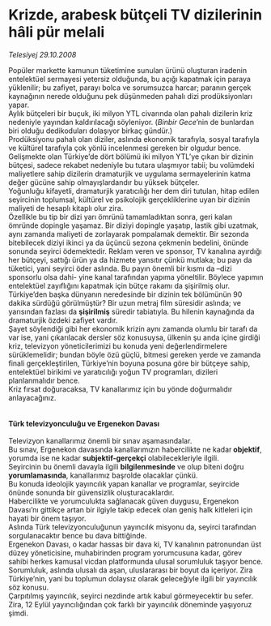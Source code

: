 # Krizde, arabesk bütçeli TV dizilerinin hâli pür melali

*Telesiyej 29.10.2008*

<div class="taraf_structure_2col_1zq">
<div class="margen_n">



 <p></p><p>Popüler markette kamunun tüketimine sunulan ürünü oluşturan iradenin entelektüel sermayesi yetersiz olduğunda, bu açığı kapatmak için paraya yüklenilir; bu zafiyet, parayı bolca ve sorumsuzca harcar; paranın gerçek kaynağının nerede olduğunu pek düşünmeden pahalı dizi prodüksiyonları yapar.<br/>Aylık bütçeleri bir buçuk, iki milyon YTL civarında olan pahalı dizilerin kriz nedeniyle yayından kaldırılacağı söyleniyor. (<i>Binbir Gece</i>’nin de bunlardan biri olduğu dedikoduları dolaşıyor birkaç gündür.)<br/>Prodüksiyonu pahalı olan diziler, aslında ekonomik tarafıyla, sosyal tarafıyla ve kültürel tarafıyla çok yönlü incelenmesi gereken bir olgudur bence.<br/>Gelişmekte olan Türkiye’de dört bölümü iki milyon YTL’ye çıkan bir dizinin bütçesi, sadece rekabet nedeniyle bu tutara ulaşmıyor tabii; bu volümdeki maliyetlere sahip dizilerin dramaturjik ve uygulama sermayelerinin katma değer gücüne sahip olmayışlardandır bu yüksek bütçeler.<br/>Yoğunluğu kifayetli, dramaturjik yaratıcılığı her dem diri tutulan, hitap edilen seyircinin toplumsal, kültürel ve psikolojik gerçekliklerine uyan bir dizinin maliyeti de hesaplı kitaplı olur zira.<br/>Özellikle bu tip bir dizi yarı ömrünü tamamladıktan sonra, geri kalan ömründe dopingle yaşamaz. Bir diziyi dopingle yaşatıp, lastik gibi uzatmak, aynı zamanda maliyeti de zorlayarak pompalamak demektir. Bir sezonda bitebilecek diziyi ikinci ya da üçüncü sezona çekmenin bedelini, önünde sonunda seyirci ödemektedir. Reklam veren ve sponsor, TV kanalına ayırdığı her bütçeyi, sattığı ürün ya da hizmete yansıtır çünkü mutlaka; bu payı da tüketici, yani seyirci öder aslında. Bu payın önemli bir kısmı da –dizi sponsorlu olsa dahi- yine kanal tarafından yapıma yöneltilir. Böylece yapımın entelektüel zayıflığını kapatmak için bütçe rakamı da şişirilmiş olur.<br/>Türkiye’den başka dünyanın neredesinde bir dizinin tek bölümünün 90 dakika sürdüğü görülmüştür? Bir uzun metraj film süresidir aslında; ve yarısından fazlası da <b>şişirilmiş</b> süredir tabiatıyla. Bu hilenin kaynağında da dramaturjik özdeki zafiyet vardır.<br/>Şayet söylendiği gibi her ekonomik krizin aynı zamanda olumlu bir tarafı da var ise, yani çıkarılacak dersler söz konusuysa, ülkenin şu anda içine girdiği kriz, televizyon yöneticilerimizi bu konuda yeni değerlendirmelere sürüklemelidir; bundan böyle özü güçlü, bitmesi gereken yerde ve zamanda finali gerçekleştirilen, Türkiye’nin boyuna posuna göre bir bütçeye sahip, entelektüel birikimi ve yaratıcılığı yoğun TV programları, dizileri planlanmalıdır bence.<br/>Kriz fırsat doğuracaksa, TV kanallarımız için bu yönde doğurmalıdır anlayacağınız.<br/><br/><br/><b>Türk televizyonculuğu ve Ergenekon Davası<br/><br/></b>Televizyon kanallarımız önemli bir sınav aşamasındalar. <br/>Bu sınav, Ergenekon davasında kanallarımızın habercilikte ne kadar<b> objektif</b>, yorumda ise ne kadar <b>subjektif-gerçekçi</b> olabilecekleriyle ilgili.<br/>Seyircinin bu önemli davayla ilgili <b>bilgilenmesinde</b> ve olup biteni doğru <b>yorumlamasında</b>, kanallarımız başrolde olacaklar çünkü.<br/>Bu konuda ideolojik yayıncılık yapan kanallar ve programlar, seyircide önünde sonunda bir güvensizlik oluşturacaklardır. <br/>Habercilikte ve yorumculukta sağlanacak güven duygusu, Ergenekon Davası’nı gittikçe artan bir ilgiyle takip edecek olan geniş halk kitleleri için hayati bir önem taşıyor. <br/>Aslında Türk televizyonculuğunun yayıncılık misyonu da, seyirci tarafından sorgulanacaktır bence bu dava bittiğinde.<br/>Ergenekon Davası, o kadar hassas bir dava ki, TV kanalının patronundan üst düzey yöneticisine, muhabirinden program yorumcusuna kadar, görev sahibi herkes kamusal vicdan platformunda ulusal sorumluluk taşıyor bence. Sorumluluk, aslında ulusalı da aşan, uluslararası bir boyut da içeriyor. Zira Türkiye’nin, yani bu toplumun dolaysız olarak geleceğiyle ilgili bir yayıncılık söz konusu.<br/>Çarpıtılmış yayıncılık, seyirci nezdinde artık kabul görmeyecektir bu sefer.<br/>Zira, 12 Eylül yayıncılığından çok farklı bir yayıncılık döneminde yaşıyoruz şimdi.</p>

<br/>


<div id="taraf_not">
</div>

</div>


</div>
